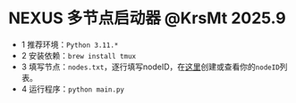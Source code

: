 # NEXUS 多节点启动器 @KrsMt 2025.9

- 1 推荐环境：`Python 3.11.*`
- 2 安装依赖：`brew install tmux`
- 3 填写节点：`nodes.txt`，逐行填写nodeID，在[这里](https://app.nexus.xyz/nodes)创建或查看你的`nodeID`列表。
- 4 运行程序：`python main.py`
